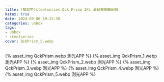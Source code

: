 ```yaml
---
title: (撰寫中)steelseries Qck Prism 3XL 滑鼠墊開箱紀錄
katex: true
date: 2024-09-06 19:22:30
categories: unbox
tags:
- unbox
- steelseries
cover: QckPrism_5.webp
---
```



{% asset_img QckPrism.webp 測光APP %}
{% asset_img QckPrism_1.webp 測光APP %}
{% asset_img QckPrism_2.webp 測光APP %}
{% asset_img QckPrism_3.webp 測光APP %}
{% asset_img QckPrism_4.webp 測光APP %}
{% asset_img QckPrism_5.webp 測光APP %}